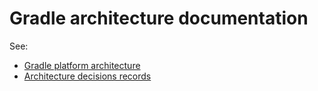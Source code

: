 # Gradle architecture documentation

See:
- [Gradle platform architecture](platforms.md)
- [Architecture decisions records](standards)

